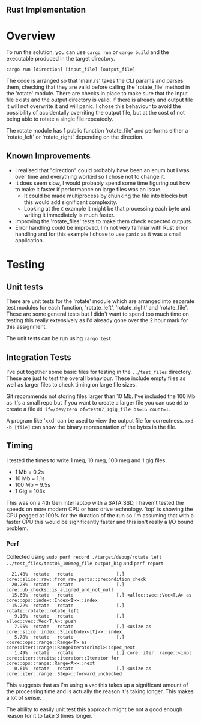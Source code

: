 Rust Implementation
-------------------

# Overview

To run the solution, you can use `cargo run` or `cargo build` and the executable produced in the target directory.

`cargo run [direction] [input_file] [output_file]`

The code is arranged so that 'main.rs' takes the CLI params and parses them, checking that they are valid before calling the 'rotate_file' method in the 'rotate' module. There are checks in place to make sure that the input file exists and the output directory is valid. If there is already and output file it will not overwrite it and will panic. I chose this behaviour to avoid the possibility of accidentally overriting the output file, but at the cost of not being able to rotate a single file repeatedly.

The rotate module has 1 public function 'rotate_file' and performs either a 'rotate_left' or 'rotate_right' depending on the direction.

## Known Improvements

* I realised that "direction" could probably have been an enum but I was over time and everything worked so I chose not to change it.
* It does seem slow, I would probably spend some time figuring out how to make it faster if performance on large files was an issue.
    * It could be made multiprocess by chunking the file into blocks but this would add significant complexity.
    * Looking at the `C` example it might be that processing each byte and writing it immediately is much faster.
* Improving the 'rotate_files' tests to make them check expected outputs.
* Error handling could be improved, I'm not very familiar with Rust error handling and for this example I chose to use `panic` as it was a small application.

# Testing

## Unit tests

There are unit tests for the 'rotate' module which are arranged into separate test modules for each function, 'rotate_left', 'rotate_right' and 'rotate_file'. These are some general tests but I didn't want to spend too much time on testing this really extensively as I'd already gone over the 2 hour mark for this assignment.

The unit tests can be run using `cargo test`.

## Integration Tests

I've put together some basic files for testing in the `../test_files` directory. These are just to test the overall behaviour. These include empty files as well as larger files to check timing on large file sizes.

Git recommends not storing files larger than 10 Mb. I've included the 100 Mb as it's a small repo but if you want to create a larger file you can use `dd` to create a file `dd if=/dev/zero of=test07_1gig_file bs=1G count=1`.

A program like 'xxd' can be used to view the output file for correctness. `xxd -b [file]` can show the binary representation of the bytes in the file.

## Timing

I tested the times to write 1 meg, 10 meg, 100 meg and 1 gig files:
* 1 Mb = 0.2s
* 10 Mb = 1.1s
* 100 Mb = 9.5s
* 1 Gig = 103s

This was on a 4th Gen Intel laptop with a SATA SSD, I haven't tested the speeds on more modern CPU or hard drive technology. 'top' is showing the CPU pegged at 100% for the duration of the run so I'm assuming that with a faster CPU this would be significantly faster and this isn't really a I/O bound problem.

### Perf 

Collected using `sudo perf record ./target/debug/rotate left ../test_files/test06_100meg_file output_big` and `perf report`

```
  21.48%  rotate   rotate                [.] core::slice::raw::from_raw_parts::precondition_check
  20.28%  rotate   rotate                [.] core::ub_checks::is_aligned_and_not_null
  15.60%  rotate   rotate                [.] <alloc::vec::Vec<T,A> as core::ops::index::Index<I>>::index
  15.22%  rotate   rotate                [.] rotate::rotate::rotate_left
   9.16%  rotate   rotate                [.] alloc::vec::Vec<T,A>::push
   7.95%  rotate   rotate                [.] <usize as core::slice::index::SliceIndex<[T]>>::index
   5.78%  rotate   rotate                [.] <core::ops::range::Range<T> as core::iter::range::RangeIteratorImpl>::spec_next
   1.49%  rotate   rotate                [.] core::iter::range::<impl core::iter::traits::iterator::Iterator for core::ops::range::Range<A>>::next
   0.61%  rotate   rotate                [.] <usize as core::iter::range::Step>::forward_unchecked
```

This suggests that as I'm using a `vec` this takes up a significant amount of the processing time and is actually the reason it's taking longer. This makes a lot of sense.

The ability to easily unit test this approach might be not a good enough reason for it to take 3 times longer.